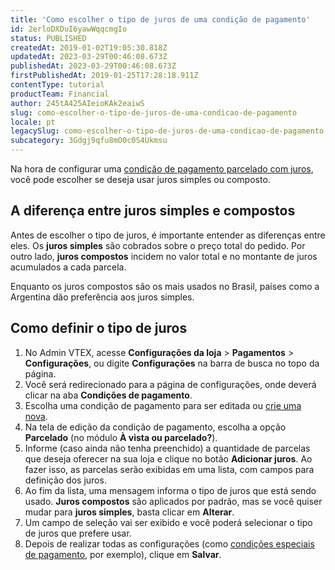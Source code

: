 ```yaml
---
title: 'Como escolher o tipo de juros de uma condição de pagamento'
id: 2erloDXDuI6yawWqqcmgIo
status: PUBLISHED
createdAt: 2019-01-02T19:05:30.818Z
updatedAt: 2023-03-29T00:46:08.673Z
publishedAt: 2023-03-29T00:46:08.673Z
firstPublishedAt: 2019-01-25T17:28:18.911Z
contentType: tutorial
productTeam: Financial
author: 245tA425AIeioKAk2eaiwS
slug: como-escolher-o-tipo-de-juros-de-uma-condicao-de-pagamento
locale: pt
legacySlug: como-escolher-o-tipo-de-juros-de-uma-condicao-de-pagamento
subcategory: 3Gdgj9qfu8mO0c0S4Ukmsu
---
```


Na hora de configurar uma [condição de pagamento parcelado com juros](/pt/tutorial/condicoes-de-pagamento#parcelado-com-juros), você pode escolher se deseja usar juros simples ou composto.

## A diferença entre juros simples e compostos
Antes de escolher o tipo de juros, é importante entender as diferenças entre eles. Os __juros simples__ são cobrados sobre o preço total do pedido. Por outro lado, __juros compostos__ incidem no valor total e no montante de juros acumulados a cada parcela.

Enquanto os juros compostos são os mais usados no Brasil, países como a Argentina dão preferência aos juros simples.

## Como definir o tipo de juros
1. No Admin VTEX, acesse **Configurações da loja** > **Pagamentos** > **Configurações**, ou digite **Configurações** na barra de busca no topo da página.
2. Você será redirecionado para a página de configurações, onde deverá clicar na aba __Condições de pagamento__.
3. Escolha uma condição de pagamento para ser editada ou [crie uma nova](/pt/tutorial/condicoes-de-pagamento).
4. Na tela de edição da condição de pagamento, escolha a opção __Parcelado__ (no módulo __À vista ou parcelado?__).
5. Informe (caso ainda não tenha preenchido) a quantidade de parcelas que deseja oferecer na sua loja e clique no botão __Adicionar juros__. Ao fazer isso, as parcelas serão exibidas em uma lista, com campos para definição dos juros. 
6. Ao fim da lista, uma mensagem informa o tipo de juros que está sendo usado. __Juros compostos__ são aplicados por padrão, mas se você quiser mudar para __juros simples__, basta clicar em __Alterar__.
7. Um campo de seleção vai ser exibido e você poderá selecionar o tipo de juros que prefere usar.
8. Depois de realizar todas as configurações (como [condições especiais de pagamento](/pt/tutorial/condicoes-especiais/), por exemplo), clique em __Salvar__.
